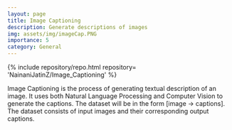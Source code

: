 ```yaml
---
layout: page
title: Image Captioning
description: Generate descriptions of images
img: assets/img/imageCap.PNG
importance: 5
category: General
---
```


<div class="repositories d-flex flex-wrap flex-md-row flex-column justify-content-between align-items-center">
    {% include repository/repo.html repository= 'NainaniJatinZ/Image_Captioning' %}
</div>

Image Captioning is the process of generating textual description of an image. It uses both Natural Language Processing and Computer Vision to generate the captions. The dataset will be in the form [image → captions]. The dataset consists of input images and their corresponding output captions.